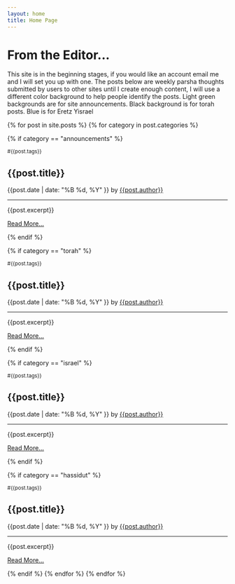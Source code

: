 ```yaml
---
layout: home
title: Home Page
---
```


<h1 class="pb-4 mb-4 fst-italic">From the Editor...</h1>
<p class="lead mb-5">This site is in the beginning stages, if you would like an account email me and I will set you up with one. The posts below are weekly parsha thoughts submitted by users to other sites until I create enough content, I will use a different color background to help people identify the posts. Light green backgrounds are for site announcements. Black background is for torah posts. Blue is for Eretz Yisrael</p>


{% for post in site.posts %}
  {% for category in post.categories %}

  {% if category == "announcements" %}
  <article class="blog-post alert alert-success">
    <sup class="float-end badge bg-success fw-bold">#{{post.tags}}</sup>
    <h2 class="blog-post-title mb-1">{{post.title}}</h2>
    <p class="blog-post-meta">{{post.date | date: "%B %d, %Y" }} by <a href="{{ '/authors/' | absolute_url }}{{post.author}}">{{post.author}}</a></p>
    <hr/>
    <p>{{post.excerpt}}</p>
    <p><a href="{{post.url}}" class="btn btn-success">Read More...</a></p>
  </article>
  {% endif %}

  {% if category == "torah" %}
  <article class="blog-post">
    <sup class="float-end badge bg-secondary fw-bold">#{{post.tags}}</sup>
    <h2 class="blog-post-title mb-1">{{post.title}}</h2>
    <p class="blog-post-meta">{{post.date | date: "%B %d, %Y" }} by <a href="{{ '/authors/' | absolute_url }}{{post.author}}">{{post.author}}</a></p>
    <hr/>
    <p>{{post.excerpt}}</p>
    <p><a href="{{post.url}}" class="btn btn-dark">Read More...</a></p>
  </article>
  {% endif %}

  {% if category == "israel" %}
  <article class="blog-post">
    <sup class="float-end badge bg-primary fw-bold">#{{post.tags}}</sup>
    <h2 class="blog-post-title mb-1">{{post.title}}</h2>
    <p class="blog-post-meta">{{post.date | date: "%B %d, %Y" }} by <a href="{{ '/authors/' | absolute_url }}{{post.author}}">{{post.author}}</a></p>
    <hr/>
    <p>{{post.excerpt}}</p>
    <p><a href="{{post.url}}" class="btn btn-dark">Read More...</a></p>
  </article>
  {% endif %}
  
  {% if category == "hassidut" %}
  <article class="blog-post">
    <sup class="float-end badge bg-dark fw-bold">#{{post.tags}}</sup>
    <h2 class="blog-post-title mb-1">{{post.title}}</h2>
    <p class="blog-post-meta">{{post.date | date: "%B %d, %Y" }} by <a href="{{ '/authors/' | absolute_url }}{{post.author}}">{{post.author}}</a></p>
    <hr/>
    <p>{{post.excerpt}}</p>
    <p><a href="{{post.url}}" class="btn btn-dark">Read More...</a></p>
  </article>
  {% endif %}
  {% endfor %}
{% endfor %}